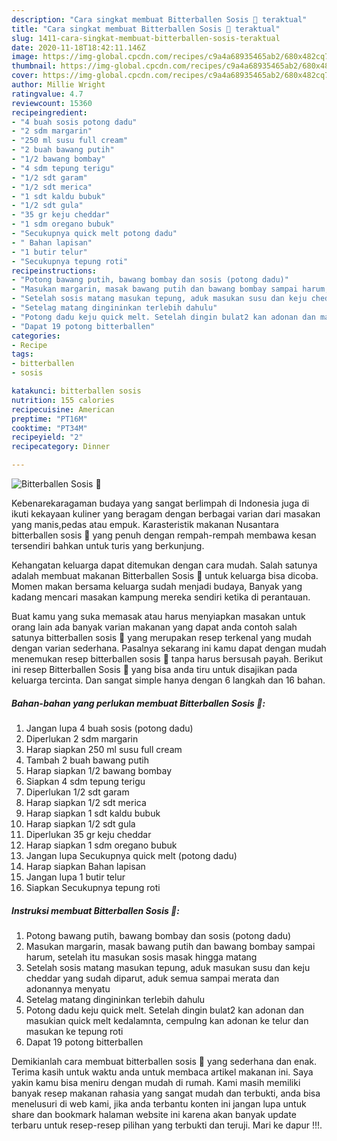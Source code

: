 ```yaml
---
description: "Cara singkat membuat Bitterballen Sosis 🤤 teraktual"
title: "Cara singkat membuat Bitterballen Sosis 🤤 teraktual"
slug: 1411-cara-singkat-membuat-bitterballen-sosis-teraktual
date: 2020-11-18T18:42:11.146Z
image: https://img-global.cpcdn.com/recipes/c9a4a68935465ab2/680x482cq70/bitterballen-sosis-🤤-foto-resep-utama.jpg
thumbnail: https://img-global.cpcdn.com/recipes/c9a4a68935465ab2/680x482cq70/bitterballen-sosis-🤤-foto-resep-utama.jpg
cover: https://img-global.cpcdn.com/recipes/c9a4a68935465ab2/680x482cq70/bitterballen-sosis-🤤-foto-resep-utama.jpg
author: Millie Wright
ratingvalue: 4.7
reviewcount: 15360
recipeingredient:
- "4 buah sosis potong dadu"
- "2 sdm margarin"
- "250 ml susu full cream"
- "2 buah bawang putih"
- "1/2 bawang bombay"
- "4 sdm tepung terigu"
- "1/2 sdt garam"
- "1/2 sdt merica"
- "1 sdt kaldu bubuk"
- "1/2 sdt gula"
- "35 gr keju cheddar"
- "1 sdm oregano bubuk"
- "Secukupnya quick melt potong dadu"
- " Bahan lapisan"
- "1 butir telur"
- "Secukupnya tepung roti"
recipeinstructions:
- "Potong bawang putih, bawang bombay dan sosis (potong dadu)"
- "Masukan margarin, masak bawang putih dan bawang bombay sampai harum, setelah itu masukan sosis masak hingga matang"
- "Setelah sosis matang masukan tepung, aduk masukan susu dan keju cheddar yang sudah diparut, aduk semua sampai merata dan adonannya menyatu"
- "Setelag matang dingininkan terlebih dahulu"
- "Potong dadu keju quick melt. Setelah dingin bulat2 kan adonan dan masukian quick melt kedalamnta, cempulng kan adonan ke telur dan masukan ke tepung roti"
- "Dapat 19 potong bitterballen"
categories:
- Recipe
tags:
- bitterballen
- sosis

katakunci: bitterballen sosis 
nutrition: 155 calories
recipecuisine: American
preptime: "PT16M"
cooktime: "PT34M"
recipeyield: "2"
recipecategory: Dinner

---
```



![Bitterballen Sosis 🤤](https://img-global.cpcdn.com/recipes/c9a4a68935465ab2/680x482cq70/bitterballen-sosis-🤤-foto-resep-utama.jpg)

Kebenarekaragaman budaya yang sangat berlimpah di Indonesia juga di ikuti kekayaan kuliner yang beragam dengan berbagai varian dari masakan yang manis,pedas atau empuk. Karasteristik makanan Nusantara bitterballen sosis 🤤 yang penuh dengan rempah-rempah membawa kesan tersendiri bahkan untuk turis yang berkunjung.


Kehangatan keluarga dapat ditemukan dengan cara mudah. Salah satunya adalah membuat makanan Bitterballen Sosis 🤤 untuk keluarga bisa dicoba. Momen makan bersama keluarga sudah menjadi budaya, Banyak yang kadang mencari masakan kampung mereka sendiri ketika di perantauan.



Buat kamu yang suka memasak atau harus menyiapkan masakan untuk orang lain ada banyak varian makanan yang dapat anda contoh salah satunya bitterballen sosis 🤤 yang merupakan resep terkenal yang mudah dengan varian sederhana. Pasalnya sekarang ini kamu dapat dengan mudah menemukan resep bitterballen sosis 🤤 tanpa harus bersusah payah.
Berikut ini resep Bitterballen Sosis 🤤 yang bisa anda tiru untuk disajikan pada keluarga tercinta. Dan sangat simple hanya dengan 6 langkah dan 16 bahan.


<!--inarticleads1-->

##### Bahan-bahan yang perlukan membuat Bitterballen Sosis 🤤:

1. Jangan lupa 4 buah sosis (potong dadu)
1. Diperlukan 2 sdm margarin
1. Harap siapkan 250 ml susu full cream
1. Tambah 2 buah bawang putih
1. Harap siapkan 1/2 bawang bombay
1. Siapkan 4 sdm tepung terigu
1. Diperlukan 1/2 sdt garam
1. Harap siapkan 1/2 sdt merica
1. Harap siapkan 1 sdt kaldu bubuk
1. Harap siapkan 1/2 sdt gula
1. Diperlukan 35 gr keju cheddar
1. Harap siapkan 1 sdm oregano bubuk
1. Jangan lupa Secukupnya quick melt (potong dadu)
1. Harap siapkan  Bahan lapisan
1. Jangan lupa 1 butir telur
1. Siapkan Secukupnya tepung roti




<!--inarticleads2-->

##### Instruksi membuat  Bitterballen Sosis 🤤:

1. Potong bawang putih, bawang bombay dan sosis (potong dadu)
1. Masukan margarin, masak bawang putih dan bawang bombay sampai harum, setelah itu masukan sosis masak hingga matang
1. Setelah sosis matang masukan tepung, aduk masukan susu dan keju cheddar yang sudah diparut, aduk semua sampai merata dan adonannya menyatu
1. Setelag matang dingininkan terlebih dahulu
1. Potong dadu keju quick melt. Setelah dingin bulat2 kan adonan dan masukian quick melt kedalamnta, cempulng kan adonan ke telur dan masukan ke tepung roti
1. Dapat 19 potong bitterballen




Demikianlah cara membuat bitterballen sosis 🤤 yang sederhana dan enak. Terima kasih untuk waktu anda untuk membaca artikel makanan ini. Saya yakin kamu bisa meniru dengan mudah di rumah. Kami masih memiliki banyak resep makanan rahasia yang sangat mudah dan terbukti, anda bisa menelusuri di web kami, jika anda terbantu konten ini jangan lupa untuk share dan bookmark halaman website ini karena akan banyak update terbaru untuk resep-resep pilihan yang terbukti dan teruji. Mari ke dapur !!!. 
